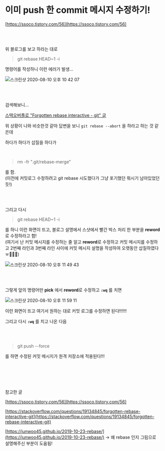 # 이미 push 한 commit 메시지 수정하기!


[https://ssoco.tistory.com/56](https://ssoco.tistory.com/56)

<br><br>

위 블로그를 보고 하라는 대로 

>git rebase HEAD~1 -i

명령어를 작성하니 이런 에러가 발생...

![스크린샷 2020-08-10 오후 10 42 07](https://user-images.githubusercontent.com/13375734/89791939-e4c8e000-db5e-11ea-9375-26274abe05c4.jpg)

<br><br>

검색해보니...


[스택오버플로 "Forgotten rebase interactive - git" 글](https://stackoverflow.com/questions/19134845/forgotten-rebase-interactive-git)

위 상황이 나와 비슷한것 같아 답변을 보니 `git rebase --abort` 을 하라고 하는 것 같은데 

하다가 하다가 삽질을 하다가 

<br>

> rm -fr ".git/rebase-merge"

를 함.    
(이전에 커밋로그 수정하려고 git rebase 시도했다가 그냥 포기했던 뭐시기 남아있었던 듯!)

<br><br>

그리고 다시 

>git rebase HEAD~1 -i

를 하니 이런 화면이 뜨고, 블로그 설명에서 스샷에서 빨간 박스 처리 한 부분을 **reword**로 수정하라고 함!   
(여기서 난 커밋 메시지를 수정하는 줄 알고 **reword**로 수정하고 커밋 메시지를 수정하고 2번째 라인과 3번째 라인 사이에 커밋 메시지 설명을 작성하여 오랫동안 삽질하였다 ㅠ🤣😭😱)

![스크린샷 2020-08-10 오후 11 49 43](https://user-images.githubusercontent.com/13375734/89796704-ea292900-db64-11ea-8b0b-7c9cde8cff23.jpg)

<br><br>

그렇게 앞의 명령어만 **pick** 에서 **reword**로 수정하고 **`:wq`** 를 치면

![스크린샷 2020-08-10 오후 11 59 11](https://user-images.githubusercontent.com/13375734/89797287-b7336500-db65-11ea-92f9-c68a01ef0e05.jpg)


이런 화면이 뜨고 여기서 원하는 대로 커밋 로그를 수정하면 된다!!!!!!

그리고 다시 **`:wq`** 를 치고 나온 다음

<br><br>

>git push --force

를 하면 수정된 커밋 메시지가 원격 저장소에 적용된다!!!

<br><br><br><br>

참고한 글

[https://ssoco.tistory.com/56](https://ssoco.tistory.com/56)

[https://stackoverflow.com/questions/19134845/forgotten-rebase-interactive-git](https://stackoverflow.com/questions/19134845/forgotten-rebase-interactive-git)


[https://junwoo45.github.io/2019-10-23-rebase/](https://junwoo45.github.io/2019-10-23-rebase/) -> 왜 rebase 인지 그림으로 설명해주신 부분이 도움됨!

<br><br><br><br>